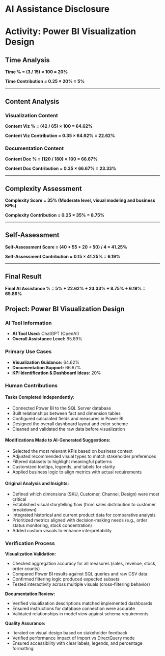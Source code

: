 # AI Assistance Disclosure

# Activity: Power BI Visualization Design

## Time Analysis
**Time % = (3 / 15) × 100 = 20%**

**Time Contribution = 0.25 × 20% = 5%**

---

## Content Analysis

### Visualization Content
**Content Viz % = (42 / 65) × 100 = 64.62%**

**Content Viz Contribution = 0.35 × 64.62% = 22.62%**

### Documentation Content
**Content Doc % = (120 / 180) × 100 = 66.67%**

**Content Doc Contribution = 0.35 × 66.67% = 23.33%**

---

## Complexity Assessment
**Complexity Score = 35% (Moderate level, visual modeling and business KPIs)**

**Complexity Contribution = 0.25 × 35% = 8.75%**

---

## Self-Assessment
**Self-Assessment Score = (40 + 55 + 20 + 50) / 4 = 41.25%**

**Self-Assessment Contribution = 0.15 × 41.25% = 6.19%**

---

## Final Result
**Final AI Assistance % = 5% + 22.62% + 23.33% + 8.75% + 6.19% = 65.89%**

## Project: Power BI Visualization Design

### AI Tool Information
- **AI Tool Used:** ChatGPT (OpenAI)
- **Overall Assistance Level:** 65.89%

### Primary Use Cases
- **Visualization Guidance:** 64.62%
- **Documentation Support:** 66.67%
- **KPI Identification & Dashboard Ideas:** 20%

### Human Contributions

#### Tasks Completed Independently:
- Connected Power BI to the SQL Server database
- Built relationships between fact and dimension tables
- Configured calculated fields and measures in Power BI
- Designed the overall dashboard layout and color scheme
- Cleaned and validated the raw data before visualization

#### Modifications Made to AI-Generated Suggestions:
- Selected the most relevant KPIs based on business context
- Adjusted recommended visual types to match stakeholder preferences
- Filtered datasets to highlight meaningful patterns
- Customized tooltips, legends, and labels for clarity
- Applied business logic to align metrics with actual requirements

#### Original Analysis and Insights:
- Defined which dimensions (SKU, Customer, Channel, Design) were most critical
- Established visual storytelling flow (from sales distribution to customer breakdown)
- Integrated historical and current product data for comparative analysis
- Prioritized metrics aligned with decision-making needs (e.g., order status monitoring, stock concentration)
- Added custom visuals to enhance interpretability

### Verification Process

**Visualization Validation:**
- Checked aggregation accuracy for all measures (sales, revenue, stock, order counts)
- Compared Power BI results against SQL queries and raw CSV data
- Confirmed filtering logic produced expected subsets
- Tested interactivity across multiple visuals (cross-filtering behavior)

**Documentation Review:**
- Verified visualization descriptions matched implemented dashboards
- Ensured instructions for database connection were accurate
- Validated relationships in model view against schema requirements

**Quality Assurance:**
- Iterated on visual design based on stakeholder feedback
- Verified performance impact of Import vs DirectQuery mode
- Ensured accessibility with clear labels, legends, and percentage formatting
